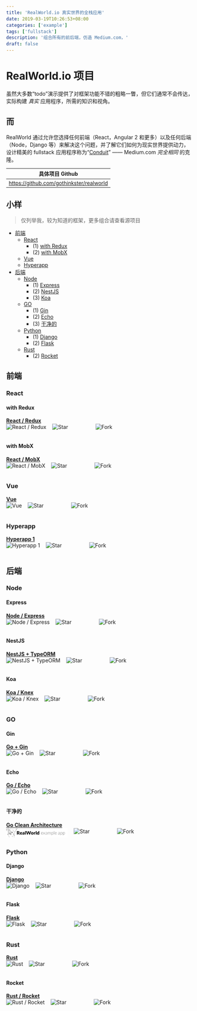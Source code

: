 ```yaml
---
title: 'RealWorld.io 真实世界的全栈应用'
date: 2019-03-19T10:26:53+08:00
categories: ['example']
tags: ['fullstack']
description: '组合所有的前后端，仿造 Medium.com，'
draft: false
---
```


<style>
img{
    max-width: 33%;
    float:left;
}

img+img{
  margin-left: 1rem;
  width:20%;
}

.blog-post p img {
    border: 2px dashed #f69c55;
}
</style>

# RealWorld.io 项目

虽然大多数“todo”演示提供了对框架功能不错的粗略一瞥，但它们通常不会传达，实际构建 _真实_ 应用程序，所需的知识和视角。

## 而

RealWorld 通过允许您选择任何前端（React，Angular 2 和更多）以及任何后端（Node，Django 等）来解决这个问题，并了解它们如何为现实世界提供动力，设计精美的 fullstack 应用程序称为“[Conduit](https://demo.realworld.io)” —— Medium.com _完全相同_ 的克隆。

| 具体项目 Github                          |
| ---------------------------------------- |
| https://github.com/gothinkster/realworld |

## 小样

> 仅列举我，较为知道的框架，更多组合请查看源项目

<!-- START doctoc generated TOC please keep comment here to allow auto update -->
<!-- DON'T EDIT THIS SECTION, INSTEAD RE-RUN doctoc TO UPDATE -->

- [前端](#%E5%89%8D%E7%AB%AF)
  - [React](#react)
    - (1) [with Redux](#with-redux)
    - (2) [with MobX](#with-mobx)
  - [Vue](#vue)
  - [Hyperapp](#hyperapp)
- [后端](#%E5%90%8E%E7%AB%AF)
  - [Node](#node)
    - (1) [Express](#express)
    - (2) [NestJS](#nestjs)
    - (3) [Koa](#koa)
  - [GO](#go)
    - (1) [Gin](#gin)
    - (2) [Echo](#echo)
    - (3) [干净的](#%E5%B9%B2%E5%87%80%E7%9A%84)
  - [Python](#python)
    - (1) [Django](#django)
    - (2) [Flask](#flask)
  - [Rust](#rust)
    - (2) [Rocket](#rocket)

<!-- END doctoc generated TOC please keep comment here to allow auto update -->

## 前端

### React

#### with Redux

[**React / Redux**<br/> ![React / Redux](https://raw.githubusercontent.com/gothinkster/react-redux-realworld-example-app/master/project-logo.png) ![Star](https://img.shields.io/github/stars/gothinkster/react-redux-realworld-example-app.svg?style=social&label=Star) ![Fork](https://img.shields.io/github/forks/gothinkster/react-redux-realworld-example-app.svg?style=social&label=Fork)](https://github.com/gothinkster/react-redux-realworld-example-app)

<br>

#### with MobX

[**React / MobX**<br/> ![React / MobX](https://raw.githubusercontent.com/gothinkster/react-mobx-realworld-example-app/master/project-logo.png) ![Star](https://img.shields.io/github/stars/gothinkster/react-mobx-realworld-example-app.svg?style=social&label=Star) ![Fork](https://img.shields.io/github/forks/gothinkster/react-mobx-realworld-example-app.svg?style=social&label=Fork)](https://github.com/gothinkster/react-mobx-realworld-example-app)

<br>

### Vue

[**Vue**<br/> ![Vue](https://github.com/gothinkster/vue-realworld-example-app/raw/master/static/rwv-logo.png) ![Star](https://img.shields.io/github/stars/gothinkster/vue-realworld-example-app.svg?style=social&label=Star) ![Fork](https://img.shields.io/github/forks/gothinkster/vue-realworld-example-app.svg?style=social&label=Fork)](https://github.com/gothinkster/vue-realworld-example-app)

<br>

### Hyperapp

[**Hyperapp 1**<br/> ![Hyperapp 1](https://raw.githubusercontent.com/kwasniew/hyperapp-realworld-example-app/master/logo.png) ![Star](https://img.shields.io/github/stars/kwasniew/hyperapp-realworld-example-app.svg?style=social&label=Star) ![Fork](https://img.shields.io/github/forks/kwasniew/hyperapp-realworld-example-app.svg?style=social&label=Fork)](https://github.com/kwasniew/hyperapp-realworld-example-app)

<br>

## 后端

### Node

#### Express

[**Node / Express**<br/> ![Node / Express](https://raw.githubusercontent.com/gothinkster/node-express-realworld-example-app/master/project-logo.png) ![Star](https://img.shields.io/github/stars/gothinkster/node-express-realworld-example-app.svg?style=social&label=Star) ![Fork](https://img.shields.io/github/forks/gothinkster/node-express-realworld-example-app.svg?style=social&label=Fork)](https://github.com/gothinkster/node-express-realworld-example-app)

<br>

#### NestJS

[**NestJS + TypeORM**<br/> ![NestJS + TypeORM](https://github.com/lujakob/nestjs-realworld-example-app/blob/master/project-logo.png) ![Star](https://img.shields.io/github/stars/lujakob/nestjs-realworld-example-app.svg?style=social&label=Star) ![Fork](https://img.shields.io/github/forks/lujakob/nestjs-realworld-example-app.svg?style=social&label=Fork)](https://github.com/lujakob/nestjs-realworld-example-app)

<br>

#### Koa

[**Koa / Knex**<br/> ![Koa / Knex](https://github.com/gothinkster/koa-knex-realworld-example/raw/master/logo.png) ![Star](https://img.shields.io/github/stars/gothinkster/koa-knex-realworld-example.svg?style=social&label=Star) ![Fork](https://img.shields.io/github/forks/gothinkster/koa-knex-realworld-example.svg?style=social&label=Fork)](https://github.com/gothinkster/koa-knex-realworld-example)

<br>

### GO

#### Gin

[**Go + Gin**<br/> ![Go + Gin](https://github.com/gothinkster/golang-gin-realworld-example-app/blob/master/logo.png) ![Star](https://img.shields.io/github/stars/gothinkster/golang-gin-realworld-example-app.svg?style=social&label=Star) ![Fork](https://img.shields.io/github/forks/gothinkster/golang-gin-realworld-example-app.svg?style=social&label=Fork)](https://github.com/gothinkster/golang-gin-realworld-example-app)

<br>

#### Echo

[**Go / Echo**<br/> ![Go / Echo](https://github.com/xesina/golang-echo-realworld-example-app/blob/master/logo.png) ![Star](https://img.shields.io/github/stars/xesina/golang-echo-realworld-example-app.svg?style=social&label=Star) ![Fork](https://img.shields.io/github/forks/xesina/golang-echo-realworld-example-app.svg?style=social&label=Fork)](https://github.com/xesina/golang-echo-realworld-example-app)

<br>

#### 干净的

[**Go Clean Architecture**<br/> ![Go Clean Architecture](https://raw.githubusercontent.com/gothinkster/realworld-starter-kit/master/logo.png) ![Star](https://img.shields.io/github/stars/err0r500/go-realworld-clean.svg?style=social&label=Star) ![Fork](https://img.shields.io/github/forks/err0r500/go-realworld-clean.svg?style=social&label=Fork)](https://github.com/err0r500/go-realworld-clean)

<br>

### Python

#### Django

[**Django**<br/> ![Django](https://raw.githubusercontent.com/gothinkster/django-realworld-example-app/master/project-logo.png) ![Star](https://img.shields.io/github/stars/gothinkster/django-realworld-example-app.svg?style=social&label=Star) ![Fork](https://img.shields.io/github/forks/gothinkster/django-realworld-example-app.svg?style=social&label=Fork)](https://github.com/gothinkster/django-realworld-example-app)

<br>

#### Flask

[**Flask**<br/> ![Flask](https://raw.githubusercontent.com/gothinkster/flask-realworld-example-app/master/image.png) ![Star](https://img.shields.io/github/stars/gothinkster/flask-realworld-example-app.svg?style=social&label=Star) ![Fork](https://img.shields.io/github/forks/gothinkster/flask-realworld-example-app.svg?style=social&label=Fork)](https://github.com/gothinkster/flask-realworld-example-app)

<br>

### Rust

[**Rust**<br/> ![Rust](https://github.com/gothinkster/rust-realworld-example-app/raw/master/logo.png) ![Star](https://img.shields.io/github/stars/gothinkster/rust-realworld-example-app.svg?style=social&label=Star) ![Fork](https://img.shields.io/github/forks/gothinkster/rust-realworld-example-app.svg?style=social&label=Fork)](https://github.com/gothinkster/rust-realworld-example-app)

<br>

#### Rocket

[**Rust / Rocket**<br/> ![Rust / Rocket](https://raw.githubusercontent.com/TatriX/realworld-rust-rocket/master/logo.png) ![Star](https://img.shields.io/github/stars/TatriX/realworld-rust-rocket.svg?style=social&label=Star) ![Fork](https://img.shields.io/github/forks/TatriX/realworld-rust-rocket.svg?style=social&label=Fork)](https://github.com/TatriX/realworld-rust-rocket)

<br>
